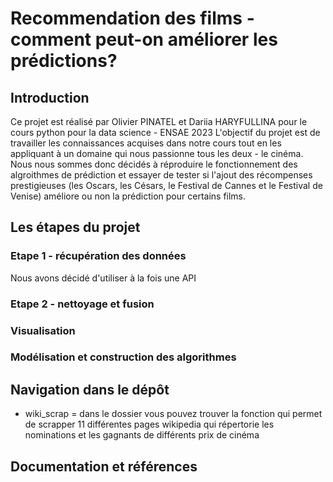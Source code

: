 # Recommendation des films - comment peut-on améliorer les prédictions? 

## Introduction 
Ce projet est réalisé par Olivier PINATEL et Dariia HARYFULLINA pour le cours python pour la data science - ENSAE 2023 
L'objectif du projet est de travailler les connaissances acquises dans notre cours tout en les appliquant à un domaine qui nous passionne tous les deux - le cinéma. Nous nous sommes donc décidés à réproduire le fonctionnement des algroithmes de prédiction et essayer de tester si l'ajout des récompenses prestigieuses (les Oscars, les Césars, le Festival de Cannes et le Festival de Venise) améliore ou non la prédiction pour certains films. 

## Les étapes du projet 
### Etape 1 - récupération des données 
Nous avons décidé d'utiliser à la fois une API 
### Etape 2 - nettoyage et fusion 

### Visualisation 

### Modélisation et construction des algorithmes 

## Navigation dans le dépôt 

* wiki_scrap = dans le dossier vous pouvez trouver la fonction qui permet de scrapper 11 différentes pages wikipedia qui répertorie les nominations et les gagnants de différents prix de cinéma

## Documentation et références 
